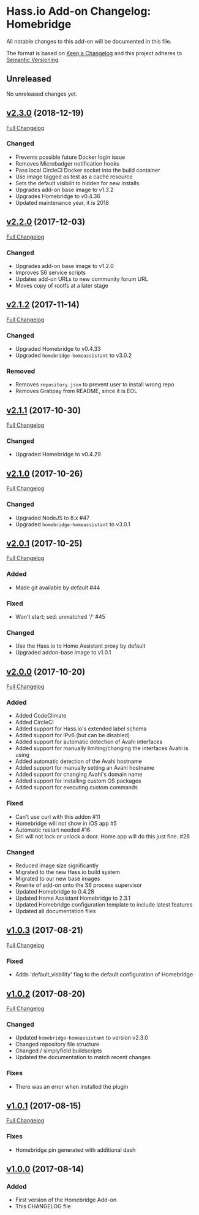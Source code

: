 # Hass.io Add-on Changelog: Homebridge

All notable changes to this add-on will be documented in this file.

The format is based on [Keep a Changelog][keep-a-changelog]
and this project adheres to [Semantic Versioning][semantic-versioning].

## Unreleased

No unreleased changes yet.

## [v2.3.0] (2018-12-19)

[Full Changelog][v2.2.0-v2.3.0]

### Changed

- Prevents possible future Docker login issue
- Removes Microbadger notification hooks
- Pass local CircleCI Docker socket into the build container
- Use image tagged as test as a cache resource
- Sets the default visibilit to hidden for new installs
- Upgrades add-on base image to v1.3.2
- Upgrades Homebridge to v0.4.36
- Updated maintenance year, it is 2018

## [v2.2.0] (2017-12-03)

[Full Changelog][v2.1.2-v2.2.0]

### Changed

- Upgrades add-on base image to v1.2.0
- Improves S6 service scripts
- Updates add-on URLs to new community forum URL
- Moves copy of rootfs at a later stage

## [v2.1.2] (2017-11-14)

[Full Changelog][v2.1.1-v2.1.2]

### Changed

- Upgraded Homebridge to v0.4.33
- Upgraded `homebridge-homeassistant` to v3.0.2

### Removed

- Removes `repository.json` to prevent user to install wrong repo
- Removes Gratipay from README, since it is EOL

## [v2.1.1] (2017-10-30)

[Full Changelog][v2.1.0-v2.1.1]

### Changed

- Upgraded Homebridge to v0.4.29

## [v2.1.0] (2017-10-26)

[Full Changelog][v2.0.1-v2.1.0]

### Changed

- Upgraded NodeJS to 8.x #47
- Upgraded `homebridge-homeassistant` to v3.0.1

## [v2.0.1] (2017-10-25)

[Full Changelog][v2.0.0-v2.0.1]

### Added

- Made git available by default #44

### Fixed

- Won't start; sed: unmatched '/' #45

### Changed

- Use the Hass.io to Home Assistant proxy by default
- Upgraded addon-base image to v1.0.1

## [v2.0.0] (2017-10-20)

[Full Changelog][v1.0.3-v2.0.0]

### Added

- Added CodeClimate
- Added CircleCI
- Added support for Hass.io's extended label schema
- Added support for IPv6 (but can be disabled)
- Added support for automatic detection of Avahi interfaces
- Added support for manually limiting/changing the interfaces Avahi is using
- Added automatic detection of the Avahi hostname
- Added support for manually setting an Avahi hostname
- Added support for changing Avahi's domain name
- Added support for installing custom OS packages
- Added support for executing custom commands

### Fixed

- Can't use curl with this addon #11
- Homebridge will not show in iOS app #5
- Automatic restart needed #16
- Siri will not lock or unlock a door. Home app will do this just fine. #26

### Changed

- Reduced image size significantly
- Migrated to the new Hass.io build system
- Migrated to our new base images
- Rewrite of add-on onto the S6 process supervisor
- Updated Homebridge to 0.4.28
- Updated Home Assistant Homebridge to 2.3.1
- Updated Homebridge configuration template to include latest features
- Updated all documentation files

## [v1.0.3] (2017-08-21)

[Full Changelog][v1.0.2-v1.0.3]

### Fixed

- Adds 'default_visbility' flag to the default configuration of Homebridge

## [v1.0.2] (2017-08-20)

[Full Changelog][v1.0.1-v1.0.2]

### Changed

- Updated `homebridge-homeassistant` to version v2.3.0
- Changed repository file structure
- Changed / simplyfield buildscripts
- Updated the documentation to match recent changes

### Fixes

- There was an error when installed the plugin

## [v1.0.1] (2017-08-15)

[Full Changelog][v1.0.0-v1.0.1]

### Fixes

- Homebridge pin generated with additional dash

## [v1.0.0] (2017-08-14)

### Added

- First version of the Homebridge Add-on
- This CHANGELOG file

[keep-a-changelog]: http://keepachangelog.com/en/1.0.0/
[semantic-versioning]: http://semver.org/spec/v2.0.0.html
[v1.0.0-v1.0.1]: https://github.com/hassio-addons/addon-homebridge/compare/v1.0.0...v1.0.1
[v1.0.0]: https://github.com/hassio-addons/addon-homebridge/tree/v1.0.0
[v1.0.1-v1.0.2]: https://github.com/hassio-addons/addon-homebridge/compare/v1.0.1...v1.0.2
[v1.0.1]: https://github.com/hassio-addons/addon-homebridge/tree/v1.0.1
[v1.0.2-v1.0.3]: https://github.com/hassio-addons/addon-homebridge/compare/v1.0.2...v1.0.3
[v1.0.2]: https://github.com/hassio-addons/addon-homebridge/tree/v1.0.2
[v1.0.3-v2.0.0]: https://github.com/hassio-addons/addon-homebridge/compare/v1.0.3...v2.0.0
[v1.0.3]: https://github.com/hassio-addons/addon-homebridge/tree/v1.0.3
[v2.0.0-v2.0.1]: https://github.com/hassio-addons/addon-homebridge/compare/v2.0.0...v2.0.1
[v2.0.0]: https://github.com/hassio-addons/addon-homebridge/tree/v2.0.0
[v2.0.1-v2.1.0]: https://github.com/hassio-addons/addon-homebridge/compare/v2.0.1...v2.1.0
[v2.0.1]: https://github.com/hassio-addons/addon-homebridge/tree/v2.0.1
[v2.1.0-v2.1.1]: https://github.com/hassio-addons/addon-homebridge/compare/v2.1.0...v2.1.1
[v2.1.0]: https://github.com/hassio-addons/addon-homebridge/tree/v2.1.0
[v2.1.1-v2.1.2]: https://github.com/hassio-addons/addon-homebridge/compare/v2.1.1...v2.1.2
[v2.1.1]: https://github.com/hassio-addons/addon-homebridge/tree/v2.1.1
[v2.1.2-v2.2.0]: https://github.com/hassio-addons/addon-homebridge/compare/v2.1.2...v2.2.0
[v2.1.2]: https://github.com/hassio-addons/addon-homebridge/tree/v2.1.2
[v2.2.0-v2.3.0]: https://github.com/hassio-addons/addon-homebridge/compare/v2.2.0...v2.3.0
[v2.2.0]: https://github.com/hassio-addons/addon-homebridge/tree/v2.2.0
[v2.3.0]: https://github.com/hassio-addons/addon-homebridge/tree/v2.3.0
